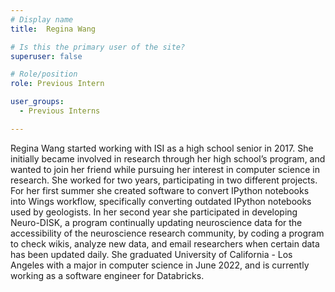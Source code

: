 ```yaml
---
# Display name
title:  Regina Wang

# Is this the primary user of the site?
superuser: false

# Role/position
role: Previous Intern

user_groups:
  - Previous Interns

---
```


Regina Wang started working with ISI as a high school senior in 2017. She initially became involved in research through her 
high school’s program, and wanted to join her friend while pursuing her interest in computer science in research. 
She worked for two years, participating in two different projects. For her first summer she created software to convert 
IPython notebooks into Wings workflow, specifically converting outdated IPython notebooks used by geologists. 
In her second year she participated in developing Neuro-DISK, a program continually updating neuroscience data for the 
accessibility of the neuroscience research community, by coding a program to check wikis, analyze new data, and email 
researchers when certain data has been updated daily. She graduated University of California - Los Angeles with a major in computer science in June 2022, and is currently working as a software engineer for Databricks.
